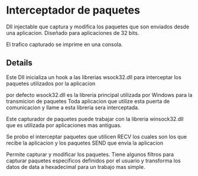 # Interceptador de paquetes

Dll injectable que captura y modifica los paquetes que son enviados desde una aplicacion. Diseñado para aplicaciones de 32 bits.

El trafico capturado se imprime en una consola.


## Details

Este Dll inicializa un hook a las librerias wsock32.dll para interceptar los paquetes utilizados por la aplicacion

por defecto wsock32.dll es la libreria principal utilizada por Windows para la transmicion de paquetes
Toda aplicacion que utilize esta puerta de comunicacion y llame a esta libreria sera interceptada.

Este capturador de paquetes puede trabajar con la libreria winsock32.dll que es utilizada por  aplicaciones mas antiguas.

Se probo el interceptar paquetes que utilicen RECV los cuales son los que recibe la aplicacion y los paquetes SEND que envia la aplicacion

Permite capturar y modificar los paquetes. Tiene algunos filtros para capturar paquetes especificos definidos por el usuario y transforma los datos de data a hexadecimal para un trabajo mas simple.
